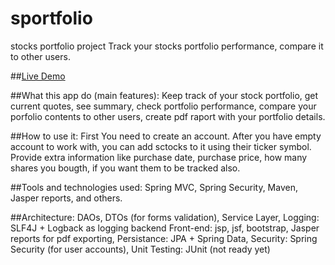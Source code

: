 # sportfolio
stocks portfolio project
Track your stocks portfolio performance, compare it to other users.

##<a href="http://sportfolio.us-east-2.elasticbeanstalk.com/">Live Demo</a> 

##What this app do (main features):
Keep track of your stock portfolio, get current quotes, see summary, check portfolio performance, compare your porfolio contents to other users, create pdf raport with your portfolio details.

##How to use it:
First You need to create an account. After you have empty account to work with, you can add sctocks to it using their ticker symbol. Provide extra information like purchase date, purchase price, how many shares you bougth, if you want them to be tracked also. 

##Tools and technologies used:
Spring MVC, Spring Security, Maven, Jasper reports, and others. 

##Architecture: DAOs, DTOs (for forms validation), Service Layer,
Logging: SLF4J + Logback as logging backend
Front-end: jsp, jsf, bootstrap, Jasper reports for pdf exporting, 
Persistance: JPA + Spring Data,
Security: Spring Security (for user accounts),
Unit Testing: JUnit (not ready yet)
